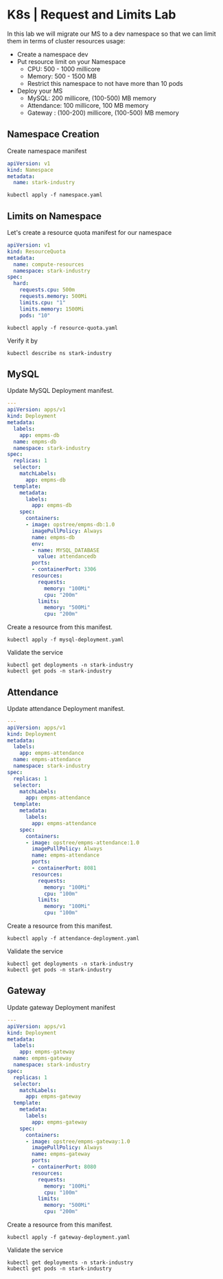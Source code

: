 # K8s | Request and Limits Lab

In this lab we will migrate our MS to a dev namespace so that we can limit them in terms of cluster resources usage:
- Create a namespace dev
- Put resource limit on your Namespace
    - CPU: 500 - 1000 millicore
    - Memory: 500 - 1500 MB
    - Restrict this namespace to not have more than 10 pods
- Deploy your MS
    - MySQL: 200 millicore, (100-500) MB memory
    - Attendance: 100 millicore, 100 MB memory
    - Gateway :  (100-200) millicore, (100-500) MB memory

## Namespace Creation

Create namespace manifest

```yaml
apiVersion: v1
kind: Namespace
metadata:
  name: stark-industry
```

```shell
kubectl apply -f namespace.yaml
```

## Limits on Namespace

Let's create a resource quota manifest for our namespace

```yaml
apiVersion: v1
kind: ResourceQuota
metadata:
  name: compute-resources
  namespace: stark-industry
spec:
  hard:
    requests.cpu: 500m
    requests.memory: 500Mi
    limits.cpu: "1"
    limits.memory: 1500Mi
    pods: "10"
```

```shell
kubectl apply -f resource-quota.yaml
```

Verify it by

```shell
kubectl describe ns stark-industry
```

## MySQL

Update MySQL Deployment manifest.

```yaml
---
apiVersion: apps/v1
kind: Deployment
metadata:
  labels:
    app: empms-db
  name: empms-db
  namespace: stark-industry
spec:
  replicas: 1
  selector:
    matchLabels:
      app: empms-db
  template:
    metadata:
      labels:
        app: empms-db
    spec:
      containers:
      - image: opstree/empms-db:1.0
        imagePullPolicy: Always
        name: empms-db
        env:
        - name: MYSQL_DATABASE
          value: attendancedb
        ports:
        - containerPort: 3306
        resources:
          requests:
            memory: "100Mi"
            cpu: "200m"
          limits:
            memory: "500Mi"
            cpu: "200m"
```

Create a resource from this manifest.

```shell
kubectl apply -f mysql-deployment.yaml
```

Validate the service

```shell
kubectl get deployments -n stark-industry
kubectl get pods -n stark-industry
```

## Attendance

Update attendance Deployment manifest.

```yaml
---
apiVersion: apps/v1
kind: Deployment
metadata:
  labels:
    app: empms-attendance
  name: empms-attendance
  namespace: stark-industry
spec:
  replicas: 1
  selector:
    matchLabels:
      app: empms-attendance
  template:
    metadata:
      labels:
        app: empms-attendance
    spec:
      containers:
      - image: opstree/empms-attendance:1.0
        imagePullPolicy: Always
        name: empms-attendance
        ports:
        - containerPort: 8081
        resources:
          requests:
            memory: "100Mi"
            cpu: "100m"
          limits:
            memory: "100Mi"
            cpu: "100m"
```

Create a resource from this manifest.

```shell
kubectl apply -f attendance-deployment.yaml
```

Validate the service

```shell
kubectl get deployments -n stark-industry
kubectl get pods -n stark-industry
```

## Gateway

Update gateway Deployment manifest

```yaml
---
apiVersion: apps/v1
kind: Deployment
metadata:
  labels:
    app: empms-gateway
  name: empms-gateway
  namespace: stark-industry
spec:
  replicas: 1
  selector:
    matchLabels:
      app: empms-gateway
  template:
    metadata:
      labels:
        app: empms-gateway
    spec:
      containers:
      - image: opstree/empms-gateway:1.0
        imagePullPolicy: Always
        name: empms-gateway
        ports:
        - containerPort: 8080
        resources:
          requests:
            memory: "100Mi"
            cpu: "100m"
          limits:
            memory: "500Mi"
            cpu: "200m"
```

Create a resource from this manifest.

```shell
kubectl apply -f gateway-deployment.yaml
```

Validate the service

```shell
kubectl get deployments -n stark-industry
kubectl get pods -n stark-industry
```
